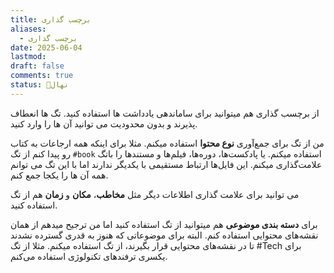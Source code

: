 ```yaml
---
title: برچسب گذاری
aliases:
  - برچسب گذاری
date: 2025-06-04
lastmod: 
draft: false
comments: true
status: 🌱نهال
---
```

از برچسب گذاری هم میتوانید برای ساماندهی یادداشت ها استفاده کنید. تگ ها انعطاف پذیرند و بدون محدودیت می توانید آن ها را وارد کنید.

من از تگ برای جمع‌آوری **نوع محتوا** استفاده میکنم. مثلا برای اینکه همه ارجاعات به کتاب رو پیدا کنم از تگ `#book` استفاده میکنم. یا پادکست‌ها، دوره‌ها، فیلم‌ها و مستند‌ها را باتگ علامت‌گذاری میکنم. این فایل‌ها ارتباط مستقیمی با یکدیگر ندارند اما با این تگ می توانم همه آن ها را یکجا جمع کنم.

می توانید برای علامت گذاری اطلاعات دیگر مثل **مخاطب**، **مکان** و **زمان** هم از تگ استفاده کنید.

برای **دسته بندی موضوعی** هم میتوانید از تگ استفاده کنید اما من ترجیح میدهم از همان نقشه‌های محتوایی استفاده کنم. البته برای موضوعاتی که هنوز به قدری گسترده نشدند تا در نقشه‌های محتوایی قرار بگیرند، از تگ استفاده میکنم. مثلا از تگ #Tech برای یکسری ترفندهای تکنولوژی استفاده می‌کنم.